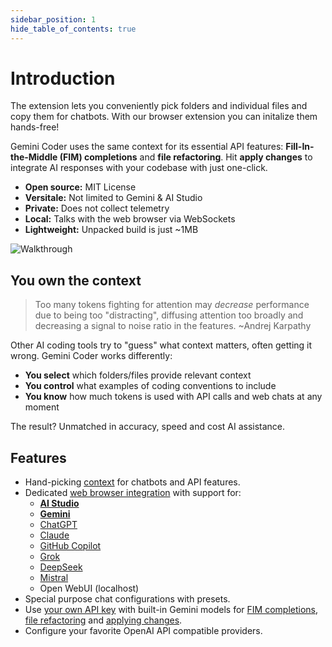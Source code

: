 ```yaml
---
sidebar_position: 1
hide_table_of_contents: true
---
```


# Introduction

The extension lets you conveniently pick folders and individual files and copy them for chatbots. With our browser extension you can initalize them hands-free!

Gemini Coder uses the same context for its essential API features: **Fill-In-the-Middle (FIM) completions** and **file refactoring**. Hit **apply changes** to integrate AI responses with your codebase with just one-click.

- **Open source:** MIT License
- **Versitale:** Not limited to Gemini & AI Studio
- **Private:** Does not collect telemetry
- **Local:** Talks with the web browser via WebSockets
- **Lightweight:** Unpacked build is just ~1MB

<img src="https://github.com/robertpiosik/gemini-coder/raw/HEAD/packages/shared/src/media/walkthrough.gif" alt="Walkthrough" />

## You own the context

> Too many tokens fighting for attention may _decrease_ performance due to being too "distracting", diffusing attention too broadly and decreasing a signal to noise ratio in the features. ~Andrej Karpathy

Other AI coding tools try to "guess" what context matters, often getting it wrong. Gemini Coder works differently:

- **You select** which folders/files provide relevant context
- **You control** what examples of coding conventions to include
- **You know** how much tokens is used with API calls and web chats at any moment

The result? Unmatched in accuracy, speed and cost AI assistance.

## Features

- Hand-picking [context](/docs/context) for chatbots and API features.
- Dedicated [web browser integration](/docs/installation/web-browser-integration) with support for:
  - **[AI Studio](https://aistudio.google.com/app/prompts/new_chat)**
  - **[Gemini](https://gemini.google.com/app)**
  - [ChatGPT](https://chatgpt.com/)
  - [Claude](https://claude.ai/new)
  - [GitHub Copilot](https://github.com/copilot)
  - [Grok](https://grok.com/)
  - [DeepSeek](https://chat.deepseek.com/)
  - [Mistral](https://chat.mistral.ai/chat)
  - Open WebUI (localhost)
- Special purpose chat configurations with presets.
- Use [your own API key](https://aistudio.google.com/app/apikey) with built-in Gemini models for [FIM completions](/docs/features/fim), [file refactoring](/docs/features/refactor) and [applying changes](/docs/features/apply-changes).
- Configure your favorite OpenAI API compatible providers.
